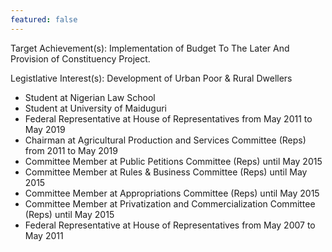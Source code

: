 ```yaml
---
featured: false
---
```

Target Achievement(s): Implementation of Budget To The Later And Provision of Constituency
Project.

Legistlative Interest(s): Development of Urban Poor & Rural Dwellers

* Student at Nigerian Law School
* Student at University of Maiduguri
* Federal Representative at House of Representatives from May 2011 to May 2019
* Chairman at Agricultural Production and Services Committee (Reps) from 2011 to May 2019
* Committee Member at Public Petitions Committee (Reps) until May 2015
* Committee Member at Rules & Business Committee (Reps) until May 2015
* Committee Member at Appropriations Committee (Reps) until May 2015
* Committee Member at Privatization and Commercialization Committee (Reps) until May 2015
* Federal Representative at House of Representatives from May 2007 to May 2011

